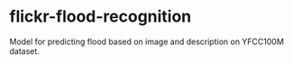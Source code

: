 # flickr-flood-recognition
Model for predicting flood based on image and description on YFCC100M dataset.
